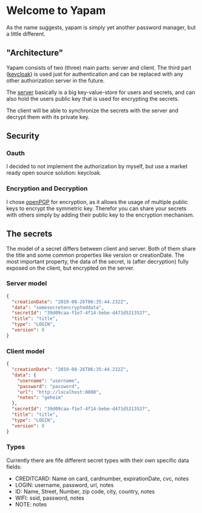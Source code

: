 # Welcome to Yapam

As the name suggests, yapam is simply yet another password manager, but a little different.

## "Architecture"

Yapam consists of two (three) main parts: server and client. The third part ([keycloak]) is used just for authentication
and can be replaced with any other authorization server in the future.

The [server] basically is a big key-value-store for users and secrets, and can also hold the users public key that is 
used for encrypting the secrets.

The client will be able to synchronize the secrets with the server and decrypt them with its private key.

## Security

### Oauth

I decided to not implement the authorization by myself, but use a market ready open source solution: keycloak.

### Encryption and Decryption

I chose [openPGP] for encryption, as it allows the usage of multiple public keys to encrypt the symmetric key. Therefor 
you can share your secrets with others simply by adding their public key to the encryption mechanism. 

## The secrets

The model of a secret differs between client and server. Both of them share the title and some common properties like 
version or creationDate. The most important property, the data of the secret, is (after decryption) fully exposed on the
client, but encrypted on the server.

### Server model

```json
{
  "creationDate": "2019-08-26T06:35:44.232Z",
  "data": "somesecretencrypteddata",
  "secretId": "39d09caa-f1e7-4f14-bebe-d471d5213527",
  "title": "title",
  "type": "LOGIN",
  "version": 0
}
```

### Client model

```json
{
  "creationDate": "2019-08-26T06:35:44.232Z",
  "data": {
    "username": "username",
    "password": "password",
    "url": "http://localhost:8080",
    "notes": "geheim"
  },
  "secretId": "39d09caa-f1e7-4f14-bebe-d471d5213527",
  "title": "title",
  "type": "LOGIN",
  "version": 0
}
```

### Types

Currently there are fife different secret types with their own specific data fields:

* CREDITCARD: Name on card, cardnumber, expirationDate, cvc, notes
* LOGIN: username, password, url, notes
* ID: Name, Street, Number, zip code, city, country, notes
* WIFI: ssid, password, notes
* NOTE: notes

[keycloak]: https://www.keycloak.org/
[server]: https://github.com/kraddatz/yapam-server
[openPGP]: https://www.openpgp.org/
